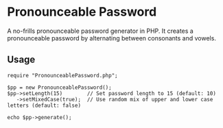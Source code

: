 # Pronounceable Password

A no-frills pronounceable password generator in PHP. It creates a pronounceable password by alternating between consonants and vowels.

## Usage
```
require "PronounceablePassword.php";

$pp = new PronounceablePassword();
$pp->setLength(15)        // Set password length to 15 (default: 10)
   ->setMixedCase(true);  // Use random mix of upper and lower case letters (default: false)

echo $pp->generate();
```
